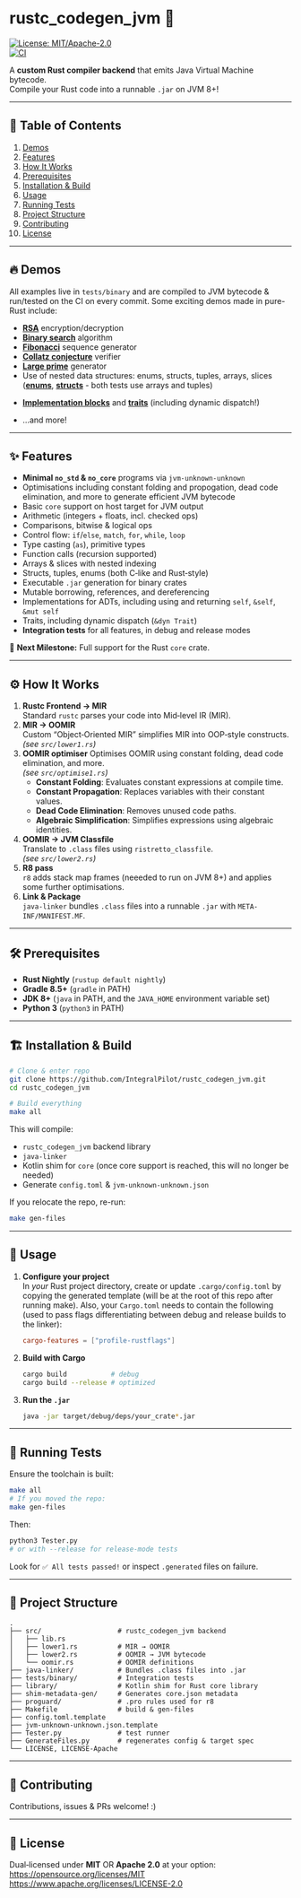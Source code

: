 # rustc_codegen_jvm 🚀

[![License: MIT/Apache-2.0](https://img.shields.io/badge/license-MIT%20%7C%20Apache--2.0-blue.svg)](https://opensource.org/licenses/MIT)  
[![CI](https://github.com/IntegralPilot/rustc_codegen_jvm/actions/workflows/ci.yml/badge.svg)](https://github.com/IntegralPilot/rustc_codegen_jvm/actions)

A **custom Rust compiler backend** that emits Java Virtual Machine bytecode.  
Compile your Rust code into a runnable `.jar` on JVM 8+!

---

## 📖 Table of Contents

1. [Demos](#demos)  
2. [Features](#features)  
3. [How It Works](#how-it-works)  
4. [Prerequisites](#prerequisites)  
5. [Installation & Build](#installation--build)  
6. [Usage](#usage)  
7. [Running Tests](#running-tests)  
8. [Project Structure](#project-structure)  
9. [Contributing](#contributing)  
10. [License](#license)  

---

## 🔥 Demos
All examples live in `tests/binary` and are compiled to JVM bytecode & run/tested on the CI on every commit. Some exciting demos made in pure-Rust include:

- **[RSA](tests/binary/rsa/src/main.rs)** encryption/decryption  
- **[Binary search](tests/binary/binsearch/src/main.rs)** algorithm  
- **[Fibonacci](tests/binary/fibonacci/src/main.rs)** sequence generator  
- **[Collatz conjecture](tests/binary/collatz/src/main.rs)** verifier  
- **[Large prime](tests/binary/primes/src/main.rs)** generator  
- Use of nested data structures: enums, structs, tuples, arrays, slices (**[enums](tests/binary/enums/src/main.rs)**, **[structs](tests/binary/structs/src/main.rs)** - both tests use arrays and tuples)  
* **[Implementation blocks](tests/binary/impl/src/main.rs)** and **[traits](tests/binary/traits/src/main.rs)** (including dynamic dispatch!)
- …and more!

---

## ✨ Features

- **Minimal `no_std` & `no_core`** programs via `jvm-unknown-unknown`  
- Optimisations including constant folding and propogation, dead code elimination, and more to generate efficient JVM bytecode
- Basic `core` support on host target for JVM output  
- Arithmetic (integers + floats, incl. checked ops)  
- Comparisons, bitwise & logical ops  
- Control flow: `if`/`else`, `match`, `for`, `while`, `loop`  
- Type casting (`as`), primitive types  
- Function calls (recursion supported)  
- Arrays & slices with nested indexing  
- Structs, tuples, enums (both C‑like and Rust‑style)  
- Executable `.jar` generation for binary crates  
- Mutable borrowing, references, and dereferencing
- Implementations for ADTs, including using and returning `self`, `&self`, `&mut self`
- Traits, including dynamic dispatch (`&dyn Trait`)
- **Integration tests** for all features, in debug and release modes

🚧 **Next Milestone:** Full support for the Rust `core` crate.

---

## ⚙️ How It Works

1. **Rustc Frontend → MIR**  
   Standard `rustc` parses your code into Mid‑level IR (MIR).
2. **MIR → OOMIR**  
   Custom “Object‑Oriented MIR” simplifies MIR into OOP‑style constructs.  
   _(see `src/lower1.rs`)_  
3. **OOMIR optimiser**
   Optimises OOMIR using constant folding, dead code elimination, and more.  
   _(see `src/optimise1.rs`)_  
   - **Constant Folding**: Evaluates constant expressions at compile time.  
   - **Constant Propagation**: Replaces variables with their constant values.  
   - **Dead Code Elimination**: Removes unused code paths.  
   - **Algebraic Simplification**: Simplifies expressions using algebraic identities.
4. **OOMIR → JVM Classfile**  
   Translate to `.class` files using `ristretto_classfile`.  
   _(see `src/lower2.rs`)_  
5. **R8 pass**  
   `r8` adds stack map frames (neeeded to run on JVM 8+) and applies some further optimisations.
6. **Link & Package**  
   `java-linker` bundles `.class` files into a runnable `.jar` with `META-INF/MANIFEST.MF`.

---

## 🛠 Prerequisites

- **Rust Nightly** (`rustup default nightly`)  
- **Gradle 8.5+** (`gradle` in PATH)
- **JDK 8+** (`java` in PATH, and the `JAVA_HOME` environment variable set)
- **Python 3** (`python3` in PATH)

---

## 🏗 Installation & Build

```bash
# Clone & enter repo
git clone https://github.com/IntegralPilot/rustc_codegen_jvm.git
cd rustc_codegen_jvm

# Build everything
make all
```

This will compile:

- `rustc_codegen_jvm` backend library  
- `java-linker`  
- Kotlin shim for `core` (once core support is reached, this will no longer be needed)  
- Generate `config.toml` & `jvm-unknown-unknown.json`  

If you relocate the repo, re-run:
```bash
make gen-files
```

---

## 🚀 Usage

1. **Configure your project**  
   In *your* Rust project directory, create or update `.cargo/config.toml` by copying the generated template (will be at the root of this repo after running make). Also, your `Cargo.toml` needs to contain the following (used to pass flags differentiating between debug and release builds to the linker):

   ```toml
   cargo-features = ["profile-rustflags"]
   ```

2. **Build with Cargo**  
   ```bash
   cargo build           # debug
   cargo build --release # optimized
   ```

3. **Run the `.jar`**  
   ```bash
   java -jar target/debug/deps/your_crate*.jar
   ```

---

## 🧪 Running Tests

Ensure the toolchain is built:

```bash
make all
# If you moved the repo:
make gen-files
```

Then:

```bash
python3 Tester.py
# or with --release for release‑mode tests
```

Look for `✅ All tests passed!` or inspect `.generated` files on failure.

---

## 📂 Project Structure

```
.
├── src/                   # rustc_codegen_jvm backend
│   ├── lib.rs
│   ├── lower1.rs          # MIR → OOMIR
│   ├── lower2.rs          # OOMIR → JVM bytecode
│   └── oomir.rs           # OOMIR definitions
├── java-linker/           # Bundles .class files into .jar
├── tests/binary/          # Integration tests
├── library/               # Kotlin shim for Rust core library
├── shim-metadata-gen/     # Generates core.json metadata
├── proguard/              # .pro rules used for r8
├── Makefile               # build & gen-files
├── config.toml.template
├── jvm-unknown-unknown.json.template
├── Tester.py              # test runner
├── GenerateFiles.py       # regenerates config & target spec
└── LICENSE, LICENSE-Apache
```

---

## 🤝 Contributing

Contributions, issues & PRs welcome! :)

---

## 📄 License

Dual‑licensed under **MIT** OR **Apache 2.0** at your option:  
<https://opensource.org/licenses/MIT>  
<https://www.apache.org/licenses/LICENSE-2.0>
